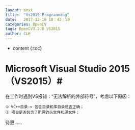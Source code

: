 ```yaml
---
layout: post
title:  "Vs2015 Programming"
date:   2017-12-18 10：43：50
categories: OpenCV
tags: OpenCV3.2.0 VS2015
author: CLH
---
```


* content
{:toc}

# Microsoft Visual Studio 2015（VS2015）#
在工作时遇到VS报错：“无法解析的外部符号”，考虑以下原因：     

	① VC++目录-> 包含目录和库目录是否正确；    
	② 项目是否包含了所需的头文件和源文件；    

待更……